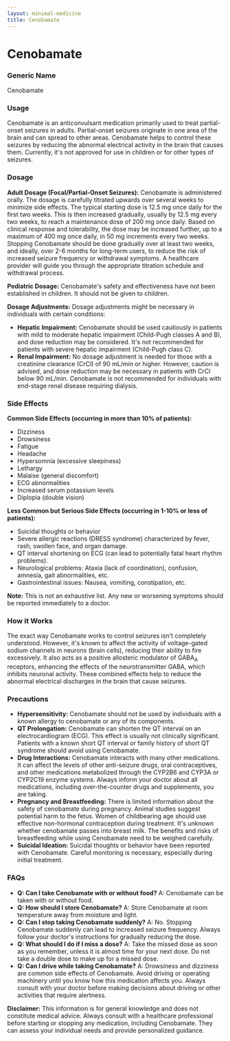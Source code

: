 ```yaml
---
layout: minimal-medicine
title: Cenobamate
---
```


# Cenobamate
### Generic Name
Cenobamate

### Usage
Cenobamate is an anticonvulsant medication primarily used to treat partial-onset seizures in adults.  Partial-onset seizures originate in one area of the brain and can spread to other areas.  Cenobamate helps to control these seizures by reducing the abnormal electrical activity in the brain that causes them. Currently, it's not approved for use in children or for other types of seizures.

### Dosage

**Adult Dosage (Focal/Partial-Onset Seizures):** Cenobamate is administered orally.  The dosage is carefully titrated upwards over several weeks to minimize side effects.  The typical starting dose is 12.5 mg once daily for the first two weeks. This is then increased gradually, usually by 12.5 mg every two weeks, to reach a maintenance dose of 200 mg once daily.  Based on clinical response and tolerability, the dose may be increased further, up to a maximum of 400 mg once daily, in 50 mg increments every two weeks.  Stopping Cenobamate should be done gradually over at least two weeks, and ideally, over 2-6 months for long-term users, to reduce the risk of increased seizure frequency or withdrawal symptoms.  A healthcare provider will guide you through the appropriate titration schedule and withdrawal process.


**Pediatric Dosage:** Cenobamate's safety and effectiveness have not been established in children.  It should not be given to children.

**Dosage Adjustments:** Dosage adjustments might be necessary in individuals with certain conditions:

* **Hepatic Impairment:**  Cenobamate should be used cautiously in patients with mild to moderate hepatic impairment (Child-Pugh classes A and B), and dose reduction may be considered. It's not recommended for patients with severe hepatic impairment (Child-Pugh class C).
* **Renal Impairment:** No dosage adjustment is needed for those with a creatinine clearance (CrCl) of 90 mL/min or higher. However, caution is advised, and dose reduction may be necessary in patients with CrCl below 90 mL/min.  Cenobamate is not recommended for individuals with end-stage renal disease requiring dialysis.


### Side Effects

**Common Side Effects (occurring in more than 10% of patients):**

* Dizziness
* Drowsiness
* Fatigue
* Headache
* Hypersomnia (excessive sleepiness)
* Lethargy
* Malaise (general discomfort)
* ECG abnormalities
* Increased serum potassium levels
* Diplopia (double vision)

**Less Common but Serious Side Effects (occurring in 1-10% or less of patients):**

* Suicidal thoughts or behavior
* Severe allergic reactions (DRESS syndrome) characterized by fever, rash, swollen face, and organ damage.
* QT interval shortening on ECG (can lead to potentially fatal heart rhythm problems).
* Neurological problems:  Ataxia (lack of coordination), confusion, amnesia, gait abnormalities, etc.
* Gastrointestinal issues: Nausea, vomiting, constipation, etc.

**Note:** This is not an exhaustive list.  Any new or worsening symptoms should be reported immediately to a doctor.

### How it Works

The exact way Cenobamate works to control seizures isn't completely understood. However, it's known to affect the activity of voltage-gated sodium channels in neurons (brain cells), reducing their ability to fire excessively.  It also acts as a positive allosteric modulator of GABA<sub>A</sub> receptors, enhancing the effects of the neurotransmitter GABA, which inhibits neuronal activity. These combined effects help to reduce the abnormal electrical discharges in the brain that cause seizures.

### Precautions

* **Hypersensitivity:** Cenobamate should not be used by individuals with a known allergy to cenobamate or any of its components.
* **QT Prolongation:** Cenobamate can shorten the QT interval on an electrocardiogram (ECG). This effect is usually not clinically significant. Patients with a known short QT interval or family history of short QT syndrome should avoid using Cenobamate.
* **Drug Interactions:** Cenobamate interacts with many other medications. It can affect the levels of other anti-seizure drugs, oral contraceptives, and other medications metabolized through the CYP2B6 and CYP3A or CYP2C19 enzyme systems.  Always inform your doctor about all medications, including over-the-counter drugs and supplements, you are taking.
* **Pregnancy and Breastfeeding:**  There is limited information about the safety of cenobamate during pregnancy. Animal studies suggest potential harm to the fetus.  Women of childbearing age should use effective non-hormonal contraception during treatment.  It's unknown whether cenobamate passes into breast milk. The benefits and risks of breastfeeding while using Cenobamate need to be weighed carefully.
* **Suicidal Ideation:**  Suicidal thoughts or behavior have been reported with Cenobamate.  Careful monitoring is necessary, especially during initial treatment.


### FAQs

* **Q: Can I take Cenobamate with or without food?** A: Cenobamate can be taken with or without food.
* **Q: How should I store Cenobamate?** A: Store Cenobamate at room temperature away from moisture and light.
* **Q: Can I stop taking Cenobamate suddenly?** A: No.  Stopping Cenobamate suddenly can lead to increased seizure frequency.  Always follow your doctor's instructions for gradually reducing the dose.
* **Q: What should I do if I miss a dose?** A: Take the missed dose as soon as you remember, unless it is almost time for your next dose. Do not take a double dose to make up for a missed dose.
* **Q:  Can I drive while taking Cenobamate?** A:  Drowsiness and dizziness are common side effects of Cenobamate. Avoid driving or operating machinery until you know how this medication affects you.  Always consult with your doctor before making decisions about driving or other activities that require alertness.


**Disclaimer:** This information is for general knowledge and does not constitute medical advice.  Always consult with a healthcare professional before starting or stopping any medication, including Cenobamate.  They can assess your individual needs and provide personalized guidance.
